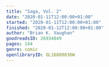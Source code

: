 ```yaml
---
title: "Saga, Vol. 2"
date: "2020-01-11T12:00:00+01:00"
started: "2020-01-11T12:00:00+01:00"
finished: "2020-01-12T12:00:00+01:00"
author: "Brian K. Vaughan"
goodreadsID: 26934849
pages: 144
genre: comic
openlibraryID: OL16809836W
---
```

